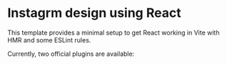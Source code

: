 # Instagrm design using React

This template provides a minimal setup to get React working in Vite with HMR and some ESLint rules.

Currently, two official plugins are available:
